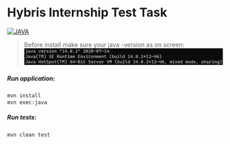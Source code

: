 # Hybris Internship Test Task

[![JAVA](https://img.shields.io/badge/maven-v3.6.3-blue)](https://maven.apache.org/download.cgi#downloading-apache-maven-3-6-3)
> Before install make sure your java -version as on screen: 
![JAVA version](Screenshot.png)

##### Run application: 
```
mvn install
mvn exec:java
```

##### Run tests: 
```
mvn clean test
```

